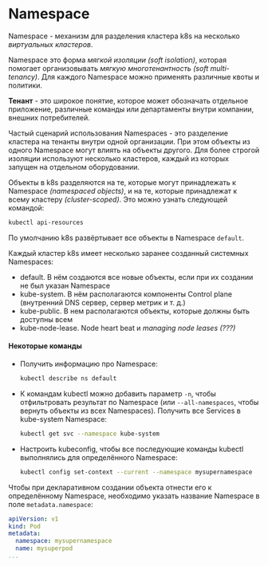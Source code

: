 # Namespace
Namespace - механизм для разделения кластера k8s на несколько *виртуальных кластеров*.

Namespace это форма *мягкой изоляции (soft isolation)*, которая помогает организовывать *мягкую многотенантность (soft multi-tenancy)*. Для каждого Namespace можно применять различные квоты и политики.

**Тенант** - это широкое понятие, которое может обозначать отдельное приложение, различные команды или департаменты внутри компании, внешних потребителей.

Частый сценарий использования Namespaces - это разделение кластера на тенанты внутри одной организации. При этом объекты из одного Namespace могут влиять на объекты другого. Для более строгой изоляции используют несколько кластеров, каждый из которых запущен на отдельном оборудовании.

Объекты в k8s разделяются на те, которые могут принадлежать к Namespace *(namespaced objects)*, и на те, которые принадлежат к всему кластеру *(cluster-scoped)*. Это можно узнать следующей командой:
``` bash
kubectl api-resources
```
По умолчанию k8s развёртывает все объекты в Namespace ```default```.

Каждый кластер k8s имеет несколько заранее созданный системных Namespaces:
- default. В нём создаются все новые объекты, если при их создании не был указан Namespace
- kube-system. В нём располагаются компоненты Control plane (внутренний DNS сервер, сервер метрик и т. д.)
- kube-public. В нем располагаются объекты, которые должны быть доступны всем
- kube-node-lease. Node heart beat и *managing node leases (???)*

#### Некоторые команды
- Получить информацию про Namespace:
  ```bash
  kubectl describe ns default
  ```
- К командам kubectl можно добавить параметр ```-n```, чтобы отфильтровать результат по Namespace (или ```--all-namespaces```, чтобы вернуть объекты из всех Namespaces). Получить все Services в kube-system Namespace:
  ``` bash
  kubectl get svc --namespace kube-system
  ```
- Настроить kubeconfig, чтобы все последующие команды kubectl выполнялись для определённого Namespace:
  ```bash
  kubectl config set-context --current --namespace mysupernamespace
  ```

Чтобы при декларативном создании объекта отнести его к определённому Namespace, необходимо указать название Namespace в поле ```metadata.namespace```:
``` yaml
apiVersion: v1
kind: Pod
metadata:
  namespace: mysupernamespace
  name: mysuperpod
...
```
